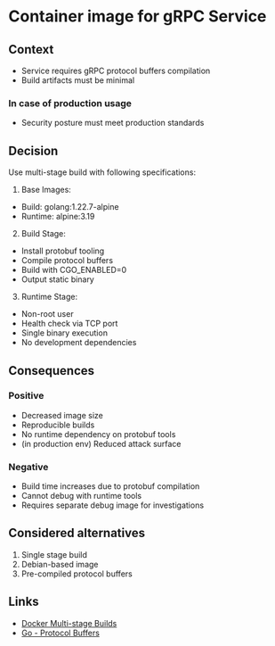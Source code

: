 # Container image for gRPC Service

## Context

- Service requires gRPC protocol buffers compilation
- Build artifacts must be minimal

### In case of production usage

- Security posture must meet production standards

## Decision

Use multi-stage build with following specifications:

1. Base Images:

- Build: golang:1.22.7-alpine
- Runtime: alpine:3.19

2. Build Stage:

- Install protobuf tooling
- Compile protocol buffers
- Build with CGO_ENABLED=0
- Output static binary

3. Runtime Stage:

- Non-root user
- Health check via TCP port
- Single binary execution
- No development dependencies

## Consequences

### Positive

- Decreased image size
- Reproducible builds
- No runtime dependency on protobuf tools
- (in production env) Reduced attack surface

### Negative

- Build time increases due to protobuf compilation
- Cannot debug with runtime tools
- Requires separate debug image for investigations

## Considered alternatives

1. Single stage build
2. Debian-based image
3. Pre-compiled protocol buffers

## Links

- [Docker Multi-stage Builds](https://docs.docker.com/build/building/multi-stage/)
- [Go - Protocol Buffers](https://protobuf.dev/getting-started/gotutorial/)
